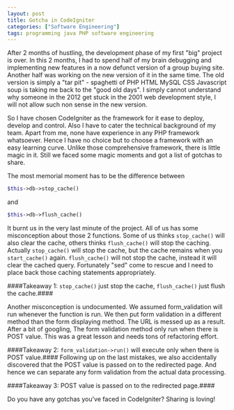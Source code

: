 ```yaml
---
layout: post
title: Gotcha in CodeIgniter
categories: ["Software Engineering"]
tags: programming java PHP software engineering
---
```

After 2 months of hustling, the development phase of my first "big" project is over\. In this 2 months, I had to spend half of my brain debugging and implementing new features in a now defunct version of a group buying site\. Another half was working on the new version of it in the same time\. The old version is simply a "tar pit" - spaghetti of PHP HTML MySQL CSS Javascript soup is taking me back to the "good old days"\. I simply cannot understand why someone in the 2012 get stuck in the 2001 web development style, I will not allow such non sense in the new version\.

So I have chosen CodeIgniter as the framework for it ease to deploy, develop and control\. Also I have to cater the technical background of my team\. Apart from me, none have experience in any PHP framework whatsoever\. Hence I have no choice but to choose a framework with an easy learning curve\. Unlike those comprehensive framework, there is little magic in it\. Still we faced some magic moments and got a list of gotchas to share\.

The most memorial moment has to be the difference between
  
```php
$this->db->stop_cache()  
```
and
  
```php
$this->db->flush_cache()
```

It burnt us in the very last minute of the project\. All of us has some misconception about those 2 functions\. Some of us thinks ```stop_cache()``` will also clear the cache, others thinks ```flush_cache()``` will stop the caching\. Actually ```stop_cache()``` will stop the cache, but the cache remains when you ```start_cache()``` again\. ```flush_cache()``` will not stop the cache, instead it will clear the cached query\. Fortunately "sed" come to rescue and I need to place back those caching statements appropriately\.

####Takeaway 1: ```stop_cache()``` just stop the cache, ```flush_cache()``` just flush the cache\.####

Another misconception is undocumented\. We assumed form_validation will run whenever the function is run\. We then put form validation in a different method than the form displaying method\. The URL is messed up as a result\. After a bit of googling, The form validation method only run when there is POST value\. This was a great lesson and needs tons of refactoring effort\.

####Takeaway 2: ```form_validation->run()``` will execute only when there is POST value\.####
Following up on the last mistakes, we also accidentally discovered that the POST value is passed on to the redirected page\. And hence we can separate any form validation from the actual data processing\.

####Takeaway 3: POST value is passed on to the redirected page\.####

Do you have any gotchas you've faced in CodeIgniter? Sharing is loving!
